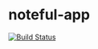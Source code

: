 # noteful-app

[![Build Status](https://travis-ci.org/thinkful-ei23/Chris-node-noteful-v1.svg?branch=master)](https://travis-ci.org/thinkful-ei23/Chris-node-noteful-v1)